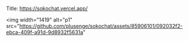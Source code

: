 Title: https://sokochat.vercel.app/

<img width="1419" alt="p1" src="https://github.com/plusenge/sokochat/assets/85906101/092032f2-ebca-409f-a91d-9d8932f5631a"
